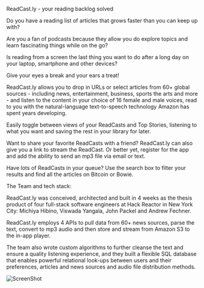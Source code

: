 ReadCast.ly - your reading backlog solved

Do you have a reading list of articles that grows faster than you can keep up with? 

Are you a fan of podcasts because they allow you do explore topics and learn fascinating things while on the go? 

Is reading from a screen the last thing you want to do after a long day on your laptop, smartphone and other devices? 

Give your eyes a break and your ears a treat!

ReadCast.ly allows you to drop in URLs or select articles from 60+ global sources - including news, entertainment, business, sports the arts and more - and listen to the content in your choice of 16 female and male voices, read to you with the natural-language text-to-speech technology Amazon has spent years developing.

Easily toggle between views of your ReadCasts and Top Stories, listening to what you want and saving the rest in your library for later. 

Want to share your favorite ReadCasts with a friend? ReadCast.ly can also give you a link to stream the ReadCast. Or better yet, register for the app and add the ability to send an mp3 file via email or text. 

Have lots of ReadCasts in your queue? Use the search box to filter your results and find all the articles on Bitcoin or Bowie.

The Team and tech stack:

ReadCast.ly was conceived, architected and built in 4 weeks as the thesis product of four full-stack software engineers at Hack Reactor in New York City: Michiya Hibino, Viswada Yangala, John Packel and Andrew Fechner. 

ReadCast.ly employs 4 APIs to pull data from 60+ news sources, parse the text, convert to mp3 audio and then store and stream from Amazon S3 to the in-app player. 

The team also wrote custom algorithms to further cleanse the text and ensure a quality listening experience, and they built a flexible SQL database that enables powerful relational look-ups between users and their preferences, articles and news sources and audio file distribution methods.

![ScreenShot](https://cloud.githubusercontent.com/assets/19581802/26006671/5208f2aa-370b-11e7-9380-2fd94edd14dd.png)
